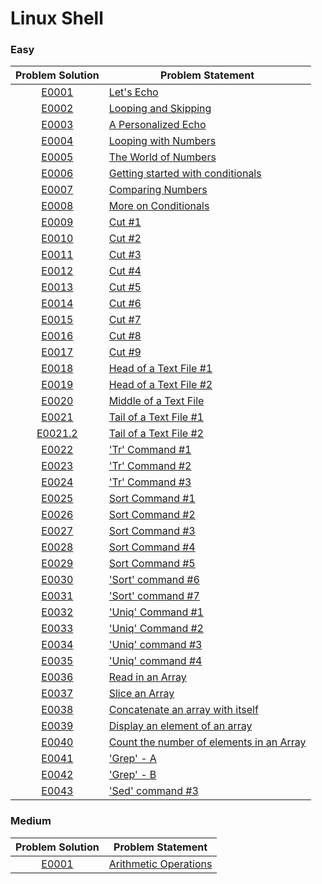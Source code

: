# Linux Shell

### Easy

|Problem Solution|Problem Statement|
|:--------------:|-----------------|
|[E0001]|[Let's Echo]|
|[E0002]|[Looping and Skipping]|
|[E0003]|[A Personalized Echo]|
|[E0004]|[Looping with Numbers]|
|[E0005]|[The World of Numbers]|
|[E0006]|[Getting started with conditionals]|
|[E0007]|[Comparing Numbers]|
|[E0008]|[More on Conditionals]|
|[E0009]|[Cut #1]|
|[E0010]|[Cut #2]|
|[E0011]|[Cut #3]|
|[E0012]|[Cut #4]|
|[E0013]|[Cut #5]|
|[E0014]|[Cut #6]|
|[E0015]|[Cut #7]|
|[E0016]|[Cut #8]|
|[E0017]|[Cut #9]|
|[E0018]|[Head of a Text File #1]|
|[E0019]|[Head of a Text File #2]|
|[E0020]|[Middle of a Text File]|
|[E0021]|[Tail of a Text File #1]|
|[E0021.2]|[Tail of a Text File #2]|
|[E0022]|['Tr' Command #1]|
|[E0023]|['Tr' Command #2]|
|[E0024]|['Tr' Command #3]|
|[E0025]|[Sort Command #1]|
|[E0026]|[Sort Command #2]|
|[E0027]|[Sort Command #3]|
|[E0028]|[Sort Command #4]|
|[E0029]|[Sort Command #5]|
|[E0030]|['Sort' command #6]|
|[E0031]|['Sort' command #7]|
|[E0032]|['Uniq' Command #1]|
|[E0033]|['Uniq' Command #2]|
|[E0034]|['Uniq' command #3]|
|[E0035]|['Uniq' command #4]|
|[E0036]|[Read in an Array]|
|[E0037]|[Slice an Array]|
|[E0038]|[Concatenate an array with itself]|
|[E0039]|[Display an element of an array]|
|[E0040]|[Count the number of elements in an Array]|
|[E0041]|['Grep' - A]|
|[E0042]|['Grep' - B]|
|[E0043]|['Sed' command #3]|


### Medium

|Problem Solution|Problem Statement|
|:--------------:|-----------------|
|[E0001]|[Arithmetic Operations]|


[//]: # (Easy)

[E0001]: Easy/E0001.sh
[Let's Echo]: https://www.hackerrank.com/challenges/bash-tutorials-lets-echo/problem

[E0002]: Easy/E0002.sh
[Looping and Skipping]: https://www.hackerrank.com/challenges/bash-tutorials---looping-and-skipping/problem

[E0003]: Easy/E0003.sh
[A Personalized Echo]: https://www.hackerrank.com/challenges/bash-tutorials---a-personalized-echo/problem

[E0004]: Easy/E0004.sh
[Looping with Numbers]: https://www.hackerrank.com/challenges/bash-tutorials---looping-with-numbers/problem

[E0005]: Easy/E0005.sh
[The World of Numbers]: https://www.hackerrank.com/challenges/bash-tutorials---the-world-of-numbers/problem

[E0006]: Easy/E0006.sh
[Getting started with conditionals]: https://www.hackerrank.com/challenges/bash-tutorials---getting-started-with-conditionals/problem

[E0007]: Easy/E0007.sh
[Comparing Numbers]: https://www.hackerrank.com/challenges/bash-tutorials---comparing-numbers/problem

[E0008]: Easy/E0008.sh
[More on Conditionals]: https://www.hackerrank.com/challenges/bash-tutorials---more-on-conditionals/problem

[E0009]: Easy/E0009.sh
[Cut #1]: https://www.hackerrank.com/challenges/text-processing-cut-1/problem

[E0010]: Easy/E0010.sh
[Cut #2]: https://www.hackerrank.com/challenges/text-processing-cut-2/problem

[E0011]: Easy/E0011.sh
[Cut #3]: https://www.hackerrank.com/challenges/text-processing-cut-3/problem

[E0012]: Easy/E0012.sh
[Cut #4]: https://www.hackerrank.com/challenges/text-processing-cut-4/problem

[E0013]: Easy/E0013.sh
[Cut #5]: https://www.hackerrank.com/challenges/text-processing-cut-5/problem

[E0014]: Easy/E0014.sh
[Cut #6]: https://www.hackerrank.com/challenges/text-processing-cut-6/problem

[E0015]: Easy/E0015.sh
[Cut #7]: https://www.hackerrank.com/challenges/text-processing-cut-7/problem

[E0016]: Easy/E0016.sh
[Cut #8]: https://www.hackerrank.com/challenges/text-processing-cut-8/problem

[E0017]: Easy/E0017.sh
[Cut #9]: https://www.hackerrank.com/challenges/text-processing-cut-9/problem

[E0018]: Easy/E0018.sh
[Head of a Text File #1]: https://www.hackerrank.com/challenges/text-processing-head-1/problem

[E0019]: Easy/E0019.sh
[Head of a Text File #2]: https://www.hackerrank.com/challenges/text-processing-head-2/problem

[E0020]: Easy/E0020.sh
[Middle of a Text File]: https://www.hackerrank.com/challenges/text-processing-in-linux---the-middle-of-a-text-file/problem

[E0021]: Easy/E0021.sh
[Tail of a Text File #1]: https://www.hackerrank.com/challenges/text-processing-tail-1/problem

[E0021.2]: Easy/E0021.2.sh
[Tail of a Text File #2]: https://www.hackerrank.com/challenges/text-processing-tail-2/problem?h_r=next-challenge&h_v=zen&h_r=next-challenge&h_v=zen&h_r=next-challenge&h_v=zen

[E0022]: Easy/E0022.sh
['Tr' Command #1]: https://www.hackerrank.com/challenges/text-processing-tr-1/problem

[E0023]: Easy/E0023.sh
['Tr' Command #2]: https://www.hackerrank.com/challenges/text-processing-tr-2/problem

[E0024]: Easy/E0024.sh
['Tr' Command #3]: https://www.hackerrank.com/challenges/text-processing-tr-3/problem

[E0025]: Easy/E0025.sh
[Sort Command #1]: https://www.hackerrank.com/challenges/text-processing-sort-1/problem

[E0026]: Easy/E0026.sh
[Sort Command #2]: https://www.hackerrank.com/challenges/text-processing-sort-2/problem

[E0027]: Easy/E0027.sh
[Sort Command #3]: https://www.hackerrank.com/challenges/text-processing-sort-3/problem

[E0028]: Easy/E0028.sh
[Sort Command #4]: https://www.hackerrank.com/challenges/text-processing-sort-4/problem

[E0029]: Easy/E0029.sh
[Sort Command #5]: https://www.hackerrank.com/challenges/text-processing-sort-5/problem

[E0030]: Easy/E0030.sh
['Sort' command #6]: https://www.hackerrank.com/challenges/text-processing-sort-6/problem

[E0031]: Easy/E0031.sh
['Sort' command #7]: https://www.hackerrank.com/challenges/text-processing-sort-7/problem

[E0032]: Easy/E0032.sh
['Uniq' Command #1]: https://www.hackerrank.com/challenges/text-processing-in-linux-the-uniq-command-1/problem

[E0033]: Easy/E0033.sh
['Uniq' Command #2]: https://www.hackerrank.com/challenges/text-processing-in-linux-the-uniq-command-2/problem

[E0034]: Easy/E0034.sh
['Uniq' command #3]: https://www.hackerrank.com/challenges/text-processing-in-linux-the-uniq-command-3/problem

[E0035]: Easy/E0035.sh
['Uniq' command #4]: https://www.hackerrank.com/challenges/text-processing-in-linux-the-uniq-command-4/problem

[E0036]: Easy/E0036.sh
[Read in an Array]: https://www.hackerrank.com/challenges/bash-tutorials-read-in-an-array/problem

[E0037]: Easy/E0037.sh
[Slice an Array]: https://www.hackerrank.com/challenges/bash-tutorials-slice-an-array/problem

[E0038]: Easy/E0038.sh
[Concatenate an array with itself]: https://www.hackerrank.com/challenges/bash-tutorials-concatenate-an-array-with-itself/problem

[E0039]: Easy/E0039.sh
[Display an element of an array]: https://www.hackerrank.com/challenges/bash-tutorials-display-the-third-element-of-an-array/problem

[E0040]: Easy/E0040.sh
[Count the number of elements in an Array]: https://www.hackerrank.com/challenges/bash-tutorials-count-the-number-of-elements-in-an-array/problem

[E0041]: Easy/E0041.sh
['Grep' - A]: https://www.hackerrank.com/challenges/text-processing-in-linux-the-grep-command-4/problem

[E0042]: Easy/E0042.sh
['Grep' - B]: https://www.hackerrank.com/challenges/text-processing-in-linux-the-grep-command-5/problem

[E0043]: Easy/E0043.sh
['Sed' command #3]: https://www.hackerrank.com/challenges/text-processing-in-linux-the-sed-command-3/problem


[//]: # (Medium)

[E0001]: Medium/E0001.sh
[Arithmetic Operations]: https://www.hackerrank.com/challenges/bash-tutorials---arithmetic-operations/problem
